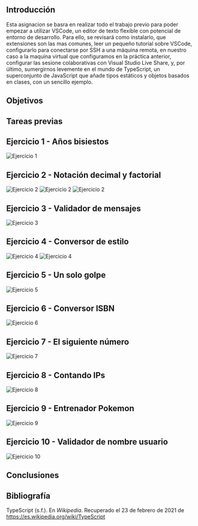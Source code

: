 ## Introducción

Esta asignacion se basra en realizar todo el trabajo previo para poder empezar a utilizar VSCode, un editor de texto flexible con potencial de entorno de desarrollo. Para ello, se revisará como instalarlo, que extensiones son las mas comunes, leer un pequeño tutorial sobre VSCode, configurarlo para conectarse por SSH a una máquina remota, en nuestro caso a la maquina virtual que configuramos en la práctica anterior, configurar las sesione colaborativas con Visual Studio Live Share, y, por último, sumergirnos levemente en el mundo de TypeScript, un superconjunto de JavaScript que añade tipos estáticos y objetos basados en clases, con un sencillo ejemplo.

## Objetivos

## Tareas previas

## Ejercicio 1 - Años bisiestos

![Ejercicio 1](img/e1.png)

## Ejercicio 2 - Notación decimal y factorial

![Ejercicio 2](img/e2-1.png)
![Ejercicio 2](img/e2-2.png)
![Ejercicio 2](img/e2-3.png)

## Ejercicio 3 - Validador de mensajes

![Ejercicio 3](img/e3.png)

## Ejercicio 4 - Conversor de estilo

![Ejercicio 4](img/e4-1.png)
![Ejercicio 4](img/e4-2.png)

## Ejercicio 5 - Un solo golpe

![Ejercicio 5](img/e5.png)

## Ejercicio 6 - Conversor ISBN

![Ejercicio 6](img/e6.png)

## Ejercicio 7 - El siguiente número

![Ejercicio 7](img/e7.png)

## Ejercicio 8 - Contando IPs

![Ejercicio 8](img/e8.png)

## Ejercicio 9 - Entrenador Pokemon

![Ejercicio 9](img/e9.png)

## Ejercicio 10 - Validador de nombre usuario

![Ejercicio 10](img/e10.png)

## Conclusiones


## Bibliografía

TypeScript (s.f.). En _Wikipedia_. Recuperado el 23 de febrero de 2021 de https://es.wikipedia.org/wiki/TypeScript
